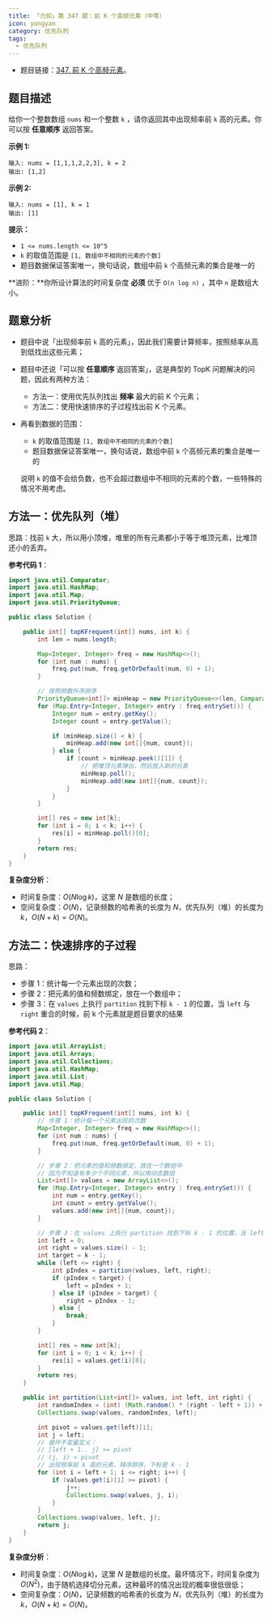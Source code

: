 ```yaml
---
title: 「力扣」第 347 题：前 K 个高频元素（中等）
icon: yongyan
category: 优先队列
tags:
  - 优先队列
---
```


- 题目链接：[347. 前 K 个高频元素](https://leetcode-cn.com/problems/top-k-frequent-elements/)。

## 题目描述

给你一个整数数组 `nums` 和一个整数 `k` ，请你返回其中出现频率前 `k` 高的元素。你可以按 **任意顺序** 返回答案。

**示例 1:**

```
输入: nums = [1,1,1,2,2,3], k = 2
输出: [1,2]
```

**示例 2:**

```
输入: nums = [1], k = 1
输出: [1]
```

**提示：**

- `1 <= nums.length <= 10^5`
- `k` 的取值范围是 `[1, 数组中不相同的元素的个数]`
- 题目数据保证答案唯一，换句话说，数组中前 `k` 个高频元素的集合是唯一的

**进阶：**你所设计算法的时间复杂度 **必须** 优于 `O(n log n)` ，其中 `n` 是数组大小。

## 题意分析

+ 题目中说「出现频率前 `k` 高的元素」，因此我们需要计算频率，按照频率从高到低找出这些元素；

+ 题目中还说「可以按 **任意顺序** 返回答案」，这是典型的 TopK 问题解决的问题，因此有两种方法：

  + 方法一：使用优先队列找出 **频率** 最大的前 K 个元素；
  + 方法二：使用快速排序的子过程找出前 K 个元素。

+ 再看到数据的范围：

  + `k` 的取值范围是 `[1, 数组中不相同的元素的个数]`
  + 题目数据保证答案唯一，换句话说，数组中前 `k` 个高频元素的集合是唯一的

  说明 `k` 的值不会给负数，也不会超过数组中不相同的元素的个数，一些特殊的情况不用考虑。

## 方法一：优先队列（堆）

思路：找前 `k` 大，所以用小顶堆，堆里的所有元素都小于等于堆顶元素，比堆顶还小的丢弃。

**参考代码 1**：

```Java []
import java.util.Comparator;
import java.util.HashMap;
import java.util.Map;
import java.util.PriorityQueue;

public class Solution {

    public int[] topKFrequent(int[] nums, int k) {
        int len = nums.length;

        Map<Integer, Integer> freq = new HashMap<>();
        for (int num : nums) {
            freq.put(num, freq.getOrDefault(num, 0) + 1);
        }

        // 按照频数升序排序
        PriorityQueue<int[]> minHeap = new PriorityQueue<>(len, Comparator.comparingInt(o -> o[1]));
        for (Map.Entry<Integer, Integer> entry : freq.entrySet()) {
            Integer num = entry.getKey();
            Integer count = entry.getValue();

            if (minHeap.size() < k) {
                minHeap.add(new int[]{num, count});
            } else {
                if (count > minHeap.peek()[1]) {
                    // 把堆顶元素弹出，然后放入新的元素
                    minHeap.poll();
                    minHeap.add(new int[]{num, count});
                }
            }
        }

        int[] res = new int[k];
        for (int i = 0; i < k; i++) {
            res[i] = minHeap.poll()[0];
        }
        return res;
    }
}
```

**复杂度分析**：

+ 时间复杂度：$O(N \log k)$，这里 $N$ 是数组的长度；
+ 空间复杂度：$O(N)$，记录频数的哈希表的长度为 $N$，优先队列（堆）的长度为 $k$，$O(N + k)=O(N)$。

## 方法二：快速排序的子过程

思路：

+ 步骤 1：统计每一个元素出现的次数；
+ 步骤 2：把元素的值和频数绑定，放在一个数组中；
+ 步骤 3：在 `values` 上执行 `partition` 找到下标 `k - 1` 的位置，当 `left` 与 `right` 重合的时候，前 k 个元素就是题目要求的结果

**参考代码 2**：

```Java []
import java.util.ArrayList;
import java.util.Arrays;
import java.util.Collections;
import java.util.HashMap;
import java.util.List;
import java.util.Map;

public class Solution {

    public int[] topKFrequent(int[] nums, int k) {
        // 步骤 1：统计每一个元素出现的次数
        Map<Integer, Integer> freq = new HashMap<>();
        for (int num : nums) {
            freq.put(num, freq.getOrDefault(num, 0) + 1);
        }

        // 步骤 2：把元素的值和频数绑定，放在一个数组中
        // 因为不知道有多少个不同元素，所以用动态数组
        List<int[]> values = new ArrayList<>();
        for (Map.Entry<Integer, Integer> entry : freq.entrySet()) {
            int num = entry.getKey();
            int count = entry.getValue();
            values.add(new int[]{num, count});
        }

        // 步骤 3：在 values 上执行 partition 找到下标 k - 1 的位置，当 left 与 right 重合的时候，前 k 个元素就是题目要求的结果
        int left = 0;
        int right = values.size() - 1;
        int target = k - 1;
        while (left <= right) {
            int pIndex = partition(values, left, right);
            if (pIndex < target) {
                left = pIndex + 1;
            } else if (pIndex > target) {
                right = pIndex - 1;
            } else {
                break;
            }
        }

        int[] res = new int[k];
        for (int i = 0; i < k; i++) {
            res[i] = values.get(i)[0];
        }
        return res;
    }

    public int partition(List<int[]> values, int left, int right) {
        int randomIndex = (int) (Math.random() * (right - left + 1)) + left;
        Collections.swap(values, randomIndex, left);

        int pivot = values.get(left)[1];
        int j = left;
      	// 循环不变量定义：
        // [left + 1.. j] >= pivot
        // (j, i) < pivot
        // 出现频率前 k 高的元素，降序排序，下标是 k - 1
        for (int i = left + 1; i <= right; i++) {
            if (values.get(i)[1] >= pivot) {
                j++;
                Collections.swap(values, j, i);
            }
        }
        Collections.swap(values, left, j);
        return j;
    }
}
```

**复杂度分析**：

+ 时间复杂度：$O(N \log k)$，这里 $N$ 是数组的长度。最坏情况下，时间复杂度为 $O(N^2)$，由于随机选择切分元素，这种最坏的情况出现的概率很低很低；
+ 空间复杂度：$O(N)$，记录频数的哈希表的长度为 $N$，优先队列（堆）的长度为 $k$，$O(N + k)=O(N)$。

